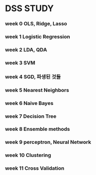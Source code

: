 # DSS STUDY

### week 0 OLS, Ridge, Lasso
### week 1 Logistic Regression
### week 2 LDA, QDA
### week 3 SVM
### week 4 SGD, 파생된 것들
### week 5 Nearest Neighbors
### week 6 Naive Bayes
### week 7 Decision Tree
### week 8 Ensemble methods
### week 9 perceptron, Neural Network
### week 10 Clustering
### week 11 Cross Validation
